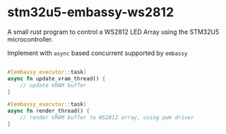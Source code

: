 # stm32u5-embassy-ws2812

A small rust program to control a WS2812 LED Array using the STM32U5 microcontroller.

Implement with `async` based concurrent supported by `embassy`

```rust

#[embassy_executor::task]
async fn update_vram_thread() {
    // update VRAM buffer
}

#[embassy_executor::task]
async fn render_thread() {
    // render VRAM buffer to WS2812 array, using pwm driver
}

```
